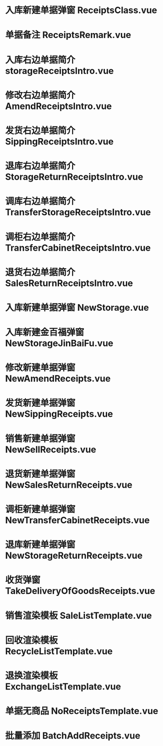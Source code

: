 # 入库新建单据弹窗          ReceiptsClass.vue

# 单据备注                  ReceiptsRemark.vue

# 入库右边单据简介          storageReceiptsIntro.vue
# 修改右边单据简介          AmendReceiptsIntro.vue
# 发货右边单据简介          SippingReceiptsIntro.vue
# 退库右边单据简介          StorageReturnReceiptsIntro.vue
# 调库右边单据简介          TransferStorageReceiptsIntro.vue
# 调柜右边单据简介          TransferCabinetReceiptsIntro.vue
# 退货右边单据简介          SalesReturnReceiptsIntro.vue

# 入库新建单据弹窗          NewStorage.vue
# 入库新建金百福弹窗        NewStorageJinBaiFu.vue
# 修改新建单据弹窗          NewAmendReceipts.vue
# 发货新建单据弹窗          NewSippingReceipts.vue
# 销售新建单据弹窗          NewSellReceipts.vue
# 退货新建单据弹窗          NewSalesReturnReceipts.vue
# 调柜新建单据弹窗          NewTransferCabinetReceipts.vue
# 退库新建单据弹窗          NewStorageReturnReceipts.vue

# 收货弹窗                  TakeDeliveryOfGoodsReceipts.vue

# 销售渲染模板              SaleListTemplate.vue
# 回收渲染模板              RecycleListTemplate.vue
# 退换渲染模板              ExchangeListTemplate.vue

# 单据无商品                NoReceiptsTemplate.vue

# 批量添加                  BatchAddReceipts.vue